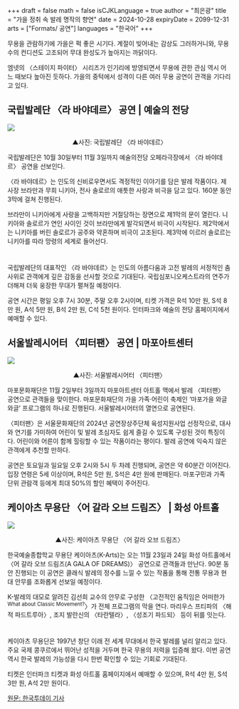 +++
draft = false
math = false
isCJKLanguage = true
author = "최은광"
title = "가을 정취 속 발레 명작의 향연"
date = 2024-10-28
expiryDate = 2099-12-31
arts = ["Formats/ 공연"]
languages = "한국어"
+++

무용을 관람하기에 가을은 퍽 좋은 시기다. 계절이 빚어내는 감상도 그러하거니와, 무용수의 컨디션도 고조되어 무대 완성도가 높아지는 까닭이다. 

엠넷의 〈스테이지 파이터〉 시리즈가 인기리에 방영되면서 무용에 관한 관심 역시 어느 때보다 높아진 듯하다. 가을의 중턱에서 성격이 다른 여러 무용 공연이 관객을 기다리고 있다.

## 국립발레단 〈라 바야데르〉 공연 | 예술의 전당

![](https://cdn.hantoday.net/news/photo/202410/45002_54699_193.png)
<center>▲사진: 국립발레단 〈라 바야데르〉</center>

국립발레단은 10월 30일부터 11월 3일까지 예술의전당 오페라극장에서 〈라 바야데르〉 공연을 선보인다. 

〈라 바야데르〉는 인도의 신비로우면서도 격정적인 이야기를 담은 발레 작품이다. 제사장 브라만과 무희 니키아, 전사 솔로르의 애틋한 사랑과 비극을 담고 있다. 160분 동안 3막에 걸쳐 진행된다.

브라만이 니키아에게 사랑을 고백하지만 거절당하는 장면으로 제1막의 문이 열린다. 니키아와 솔로르가 연인 사이인 것이 브라만에게 발각되면서 비극이 시작된다. 제2막에서는 니키아를 버린 솔로르가 공주와 약혼하며 비극이 고조된다. 제3막에 이르러 솔로르는 니키아를 따라 망령의 세계로 들어선다.

#

<script async src="https://pagead2.googlesyndication.com/pagead/js/adsbygoogle.js?client=ca-pub-2618164900782657"
     crossorigin="anonymous"></script>
<ins class="adsbygoogle"
     style="display:block; text-align:center;"
     data-ad-layout="in-article"
     data-ad-format="fluid"
     data-ad-client="ca-pub-2618164900782657"
     data-ad-slot="9803941047"></ins>
<script>
     (adsbygoogle = window.adsbygoogle || []).push({});
</script>

#

국립발레단의 대표작인 〈라 바야데르〉는 인도의 아름다움과 고전 발레의 서정적인 춤사위로 관객에게 깊은 감동을 선사할 것으로 기대된다. 국립심포니오케스트라의 연주가 더해져 더욱 웅장한 무대가 펼쳐질 예정이다.

공연 시간은 평일 오후 7시 30분, 주말 오후 2시이며, 티켓 가격은 R석 10만 원, S석 8만 원, A석 5만 원, B석 2만 원, C석 5천 원이다. 인터파크와 예술의 전당 홈페이지에서 예매할 수 있다. 

## 서울발레시어터 〈피터팬〉 공연 | 마포아트센터

![](https://cdn.hantoday.net/news/photo/202410/45002_54700_2040.png)
<center>▲사진: 서울발레시어터 〈피터팬〉</center>

마포문화재단은 11월 2일부터 3일까지 마포아트센터 아트홀 맥에서 발레 〈피터팬〉 공연으로 관객들을 맞이한다. 마포문화재단의 가을 가족·어린이 축제인 ‘마포가을 와글와글’ 프로그램의 하나로 진행된다. 서울발레시어터의 열연으로 공연된다. 

〈피터팬〉은 서울문화재단의 2024년 공연장상주단체 육성지원사업 선정작으로, 대사와 연기를 가미하여 어린이 및 발레 초심자도 쉽게 즐길 수 있도록 구성된 것이 특징이다. 어린이와 어른이 함께 힐링할 수 있는 작품이라는 평이다. 발레 공연에 익숙지 않은 관객에게 추천할 만하다.

공연은 토요일과 일요일 오후 2시와 5시 두 차례 진행되며, 공연은 약 60분간 이어진다. 입장 연령은 5세 이상이며, R석은 5만 원, S석은 4만 원에 판매된다. 마포구민과 가족 단위 관람객 등에게 최대 50%의 할인 혜택이 주어진다.

## 케이아츠 무용단 〈어 갈라 오브 드림즈〉 | 화성 아트홀

![](https://cdn.hantoday.net/news/photo/202410/45002_54701_2137.png)
<center>▲사진: 케이아츠 무용단 〈어 갈라 오브 드림즈〉</center>

한국예술종합학교 무용단 케이아츠(K-Arts)는 오는 11월 23일과 24일 화성 아트홀에서 〈어 갈라 오브 드림즈(A GALA OF DREAMS)〉 공연으로 관객들과 만난다. 90분 동안 진행되는 이 공연은 클래식 발레의 정수를 느낄 수 있는 작품을 통해 전통 무용과 현대 안무를 조화롭게 선보일 예정이다.

K-발레의 대모로 알려진 김선희 교수의 안무로 구성한 〈고전적인 움직임은 어떠한가<sup>What about Classic Movement?</sup>〉가 전체 프로그램의 막을 연다. 마리우스 프티파의 〈해적 파드트루아〉, 조지 발란신의 〈타란텔라〉, 〈성조기 파드되〉 등이 뒤를 잇는다. 

#

<script async src="https://pagead2.googlesyndication.com/pagead/js/adsbygoogle.js?client=ca-pub-2618164900782657"
     crossorigin="anonymous"></script>
<ins class="adsbygoogle"
     style="display:block; text-align:center;"
     data-ad-layout="in-article"
     data-ad-format="fluid"
     data-ad-client="ca-pub-2618164900782657"
     data-ad-slot="9803941047"></ins>
<script>
     (adsbygoogle = window.adsbygoogle || []).push({});
</script>

#

케이아츠 무용단은 1997년 창단 이래 전 세계 무대에서 한국 발레를 널리 알리고 있다. 주요 국제 콩쿠르에서 뛰어난 성적을 거두며 한국 무용의 저력을 입증해 왔다. 이번 공연 역시 한국 발레의 가능성을 다시 한번 확인할 수 있는 기회로 기대된다. 

티켓은 인터파크 티켓과 화성 아트홀 홈페이지에서 예매할 수 있으며, R석 4만 원, S석 3만 원, A석 2만 원이다.

<a href="https://www.hantoday.net/news/articleView.html?idxno=45002" target="_blank" rel="noopener noreferrer">원문: 한국투데이 기사</a>